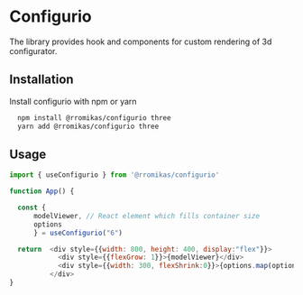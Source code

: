 # Configurio

The library provides hook and components for custom rendering of 3d configurator.

## Installation

Install configurio with npm or yarn

```bash
  npm install @rromikas/configurio three
  yarn add @rromikas/configurio three
```

## Usage

```javascript
import { useConfigurio } from '@rromikas/configurio'

function App() {

  const {
      modelViewer, // React element which fills container size
      options
      } = useConfigurio("6")

  return  <div style={{width: 800, height: 400, display:"flex"}}>
            <div style={{flexGrow: 1}}>{modelViewer}</div>
            <div style={{width: 300, flexShrink:0}}>{options.map(option => {...})}</div>
          </div>
}
```
